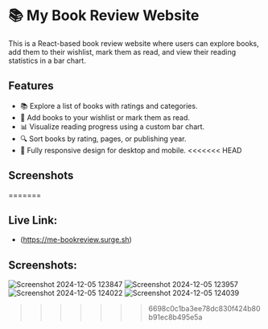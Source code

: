 # 📚 My Book Review Website

This is a React-based book review website where users can explore books, add them to their wishlist, mark them as read, and view their reading statistics in a bar chart.

## Features
- 📚 Explore a list of books with ratings and categories.
- 📝 Add books to your wishlist or mark them as read.
- 📊 Visualize reading progress using a custom bar chart.
- 🔍 Sort books by rating, pages, or publishing year.
- 🎨 Fully responsive design for desktop and mobile.
<<<<<<< HEAD

## Screenshots
=======
## Live Link: 
- (https://me-bookreview.surge.sh)
## Screenshots:
![Screenshot 2024-12-05 123847](https://github.com/user-attachments/assets/802aedce-33c8-4ed4-b8ad-83b5e1f17f25)
![Screenshot 2024-12-05 123957](https://github.com/user-attachments/assets/011fffe6-dd6e-4b04-b61a-5da595da4b86)
![Screenshot 2024-12-05 124022](https://github.com/user-attachments/assets/3bc78405-f244-4357-a538-ed351a8a1b5f)
![Screenshot 2024-12-05 124039](https://github.com/user-attachments/assets/e2602322-2b3d-45c8-a779-38d8f8e273a0)
>>>>>>> 6698c0c1ba3ee78dc830f424b80b91ec8b495e5a
